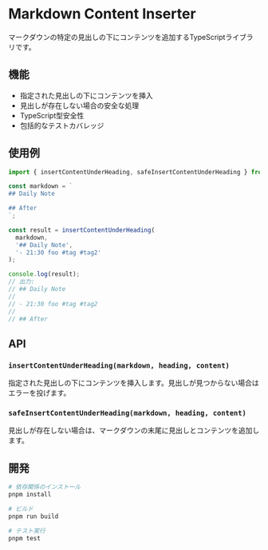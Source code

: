 # Markdown Content Inserter

マークダウンの特定の見出しの下にコンテンツを追加するTypeScriptライブラリです。

## 機能

- 指定された見出しの下にコンテンツを挿入
- 見出しが存在しない場合の安全な処理
- TypeScript型安全性
- 包括的なテストカバレッジ

## 使用例

```typescript
import { insertContentUnderHeading, safeInsertContentUnderHeading } from './src/index';

const markdown = `
## Daily Note

## After
`;

const result = insertContentUnderHeading(
  markdown,
  '## Daily Note',
  '- 21:30 foo #tag #tag2'
);

console.log(result);
// 出力:
// ## Daily Note
//
// - 21:30 foo #tag #tag2
//
// ## After
```

## API

### `insertContentUnderHeading(markdown, heading, content)`
指定された見出しの下にコンテンツを挿入します。見出しが見つからない場合はエラーを投げます。

### `safeInsertContentUnderHeading(markdown, heading, content)`
見出しが存在しない場合は、マークダウンの末尾に見出しとコンテンツを追加します。

## 開発

```bash
# 依存関係のインストール
pnpm install

# ビルド
pnpm run build

# テスト実行
pnpm test
```